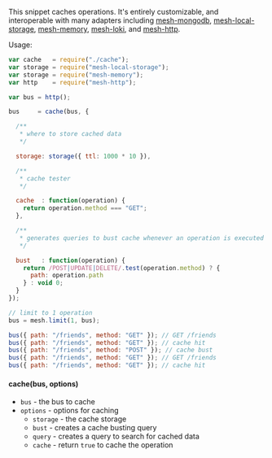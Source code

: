 This snippet caches operations. It's entirely customizable, and interoperable
with many adapters including [mesh-mongodb](https://github.com/mojo-js/mesh-mongodb), [mesh-local-storage](https://github.com/mojo-js/mesh-local-storage), [mesh-memory](https://github.com/mojo-js/mesh-memory), [mesh-loki](https://github.com/mojo-js/mesh-mongodb), and [mesh-http](https://github.com/mojo-js/mesh-http).

Usage:

```javascript
var cache   = require("./cache");
var storage = require("mesh-local-storage");
var storage = require("mesh-memory");
var http    = require("mesh-http");

var bus = http();

bus     = cache(bus, {

  /**
   * where to store cached data
   */

  storage: storage({ ttl: 1000 * 10 }),

  /**
   * cache tester
   */

  cache  : function(operation) {
    return operation.method === "GET";
  },

  /**
   * generates queries to bust cache whenever an operation is executed
   */

  bust   : function(operation) {
    return /POST|UPDATE|DELETE/.test(operation.method) ? {
      path: operation.path
    } : void 0;
  }
});

// limit to 1 operation
bus = mesh.limit(1, bus);

bus({ path: "/friends", method: "GET" }); // GET /friends
bus({ path: "/friends", method: "GET" }); // cache hit
bus({ path: "/friends", method: "POST" }); // cache bust
bus({ path: "/friends", method: "GET" }); // GET /friends
bus({ path: "/friends", method: "GET" }); // cache hit
```

#### cache(bus, options)

- `bus` - the bus to cache
- `options` - options for caching
  - `storage` - the cache storage
  - `bust`    - creates a cache busting query
  - `query`   - creates a query to search for cached data
  - `cache`   - return `true` to cache the operation
